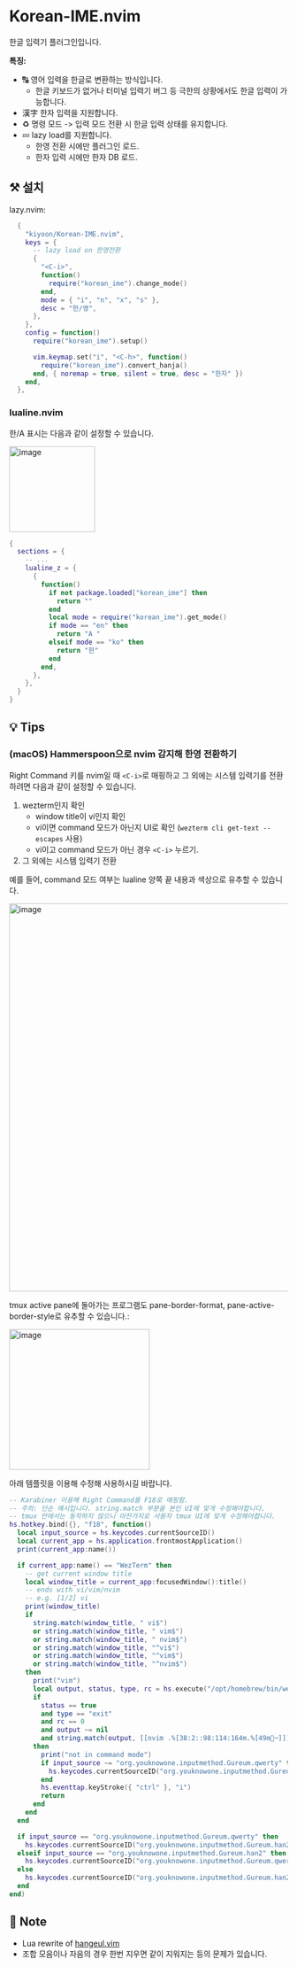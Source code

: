 # Korean-IME.nvim

한글 입력기 플러그인입니다.

**특징:**

- 🔠 영어 입력을 한글로 변환하는 방식입니다.
    - 한글 키보드가 없거나 터미널 입력기 버그 등 극한의 상황에서도 한글 입력이 가능합니다.
- 漢字 한자 입력을 지원합니다.
- ♻️ 명령 모드 -> 입력 모드 전환 시 한글 입력 상태를 유지합니다.
- 💤 lazy load를 지원합니다.
    - 한영 전환 시에만 플러그인 로드.
    - 한자 입력 시에만 한자 DB 로드.

## ⚒️ 설치

lazy.nvim:

```lua
  {
    "kiyoon/Korean-IME.nvim",
    keys = {
      -- lazy load on 한영전환
      {
        "<C-i>",
        function()
          require("korean_ime").change_mode()
        end,
        mode = { "i", "n", "x", "s" },
        desc = "한/영",
      },
    },
    config = function()
      require("korean_ime").setup()

      vim.keymap.set("i", "<C-h>", function()
        require("korean_ime").convert_hanja()
      end, { noremap = true, silent = true, desc = "한자" })
    end,
  },
```


### lualine.nvim

한/A 표시는 다음과 같이 설정할 수 있습니다.

<img width="155" alt="image" src="https://github.com/user-attachments/assets/d5d28d8f-981b-43ea-8419-ccb27b5fa0da" />

```lua
{
  sections = {
    -- ...
    lualine_z = {
      {
        function()
          if not package.loaded["korean_ime"] then
            return ""
          end
          local mode = require("korean_ime").get_mode()
          if mode == "en" then
            return "A "
          elseif mode == "ko" then
            return "한"
          end
        end,
      },
    },
  }
}
```

## 💡 Tips

### (macOS) Hammerspoon으로 nvim 감지해 한영 전환하기

Right Command 키를 nvim일 때 `<C-i>`로 매핑하고 그 외에는 시스템 입력기를 전환하려면 다음과 같이 설정할 수 있습니다.

1. wezterm인지 확인
    - window title이 vi인지 확인
    - vi이면 command 모드가 아닌지 UI로 확인 (`wezterm cli get-text --escapes` 사용)
    - vi이고 command 모드가 아닌 경우 `<C-i>` 누르기.
2. 그 외에는 시스템 입력기 전환

예를 들어, command 모드 여부는 lualine 양쪽 끝 내용과 색상으로 유추할 수 있습니다.

<img width="701" alt="image" src="https://github.com/user-attachments/assets/e4e209c4-1962-440e-813b-96cf73b7095e" />

tmux active pane에 돌아가는 프로그램도 pane-border-format, pane-active-border-style로 유추할 수 있습니다.:

<img width="254" alt="image" src="https://github.com/user-attachments/assets/60718148-7d0a-463b-97e5-468c97ce9bce" />

아래 템플릿을 이용해 수정해 사용하시길 바랍니다.

```lua
-- Karabiner 이용해 Right Command를 F18로 매핑함.
-- 주의: 단순 예시입니다. string.match 부분을 본인 UI에 맞게 수정해야합니다.
-- tmux 안에서는 동작하지 않으니 마찬가지로 사용자 tmux UI에 맞게 수정해야합니다.
hs.hotkey.bind({}, "f18", function()
  local input_source = hs.keycodes.currentSourceID()
  local current_app = hs.application.frontmostApplication()
  print(current_app:name())

  if current_app:name() == "WezTerm" then
    -- get current window title
    local window_title = current_app:focusedWindow():title()
    -- ends with vi/vim/nvim
    -- e.g. [1/2] vi
    print(window_title)
    if
      string.match(window_title, " vi$")
      or string.match(window_title, " vim$")
      or string.match(window_title, " nvim$")
      or string.match(window_title, "^vi$")
      or string.match(window_title, "^vim$")
      or string.match(window_title, "^nvim$")
    then
      print("vim")
      local output, status, type, rc = hs.execute("/opt/homebrew/bin/wezterm cli get-text --escapes")
      if
        status == true
        and type == "exit"
        and rc == 0
        and output ~= nil
        and string.match(output, [[nvim .%[38:2::98:114:164m.%[49m─]])
      then
        print("not in command mode")
        if input_source ~= "org.youknowone.inputmethod.Gureum.qwerty" then
          hs.keycodes.currentSourceID("org.youknowone.inputmethod.Gureum.qwerty")
        end
        hs.eventtap.keyStroke({ "ctrl" }, "i")
        return
      end
    end
  end

  if input_source == "org.youknowone.inputmethod.Gureum.qwerty" then
    hs.keycodes.currentSourceID("org.youknowone.inputmethod.Gureum.han2")
  elseif input_source == "org.youknowone.inputmethod.Gureum.han2" then
    hs.keycodes.currentSourceID("org.youknowone.inputmethod.Gureum.qwerty")
  else
    hs.keycodes.currentSourceID("org.youknowone.inputmethod.Gureum.han2")
  end
end)
```

## 📝 Note

- Lua rewrite of [hangeul.vim](https://github.com/lifthrasiir/hangeul.vim)
- 조합 모음이나 자음의 경우 한번 지우면 같이 지워지는 등의 문제가 있습니다.
